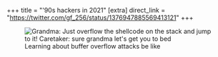 +++
title = "'90s hackers in 2021"
[extra]
direct_link = "https://twitter.com/gf_256/status/1376947885569413121"
+++

<figure>
  <img src="/cybersec/2021-03-30.png" alt="Grandma: Just overflow the shellcode on the stack and jump to it! Caretaker: sure grandma let's get you to bed">
  <figcaption>Learning about buffer overflow attacks be like</figcaption>
</figure>
